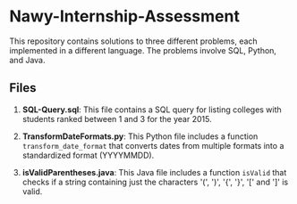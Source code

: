 # Nawy-Internship-Assessment
This repository contains solutions to three different problems, each implemented in a different language. The problems involve SQL, Python, and Java.

## Files

1. **SQL-Query.sql**: This file contains a SQL query for listing colleges with students ranked between 1 and 3 for the year 2015.

2. **TransformDateFormats.py**: This Python file includes a function `transform_date_format` that converts dates from multiple formats into a standardized format (YYYYMMDD).

3. **isValidParentheses.java**: This Java file includes a function `isValid` that checks if a string containing just the characters '(', ')', '{', '}', '[' and ']' is valid.
